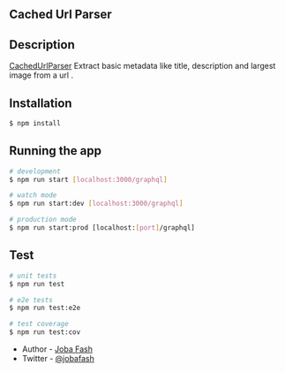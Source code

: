 ## Cached Url Parser

## Description

[CachedUrlParser](https://nestjs-url-parser.herokuapp.com/graphql) Extract basic metadata like title, description and largest image from a url
.

## Installation

```bash
$ npm install
```

## Running the app

```bash
# development
$ npm run start [localhost:3000/graphql]

# watch mode
$ npm run start:dev [localhost:3000/graphql]

# production mode
$ npm run start:prod [localhost:[port]/graphql]
```

## Test

```bash
# unit tests
$ npm run test

# e2e tests
$ npm run test:e2e

# test coverage
$ npm run test:cov
```

- Author - [Joba Fash](https://github.com/jobafash)
- Twitter - [@jobafash](https://twitter.com/jobafash)
